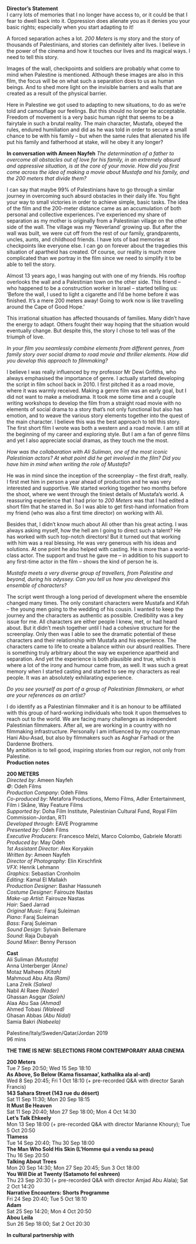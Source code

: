 

**Director’s Statement**<br>
I carry lots of memories that I no longer have access to, or it could be that I fear to dwell back into it. Oppression does alienate you as it denies you your basic rights; especially when you start adapting to it!

A forced separation aches a lot. _200 Meters_ is my story and the story of thousands of Palestinians, and stories can definitely alter lives. I believe in the power of the cinema and how it touches our lives and its magical ways. I need to tell this story.

Images of the wall, checkpoints and soldiers are probably what come to mind when Palestine is mentioned. Although these images are also in this film, the focus will be on what such a separation does to us as human beings. And to shed more light on the invisible barriers and walls that are created as a result of the physical barrier.

Here in Palestine we got used to adapting to new situations, to do as we’re told and camouflage our feelings. But this should no longer be acceptable. Freedom of movement is a very basic human right that seems to be a fairytale in such a brutal reality. The main character, Mustafa, obeyed the rules, endured humiliation and did as he was told in order to secure a small chance to be with his family – but when the same rules that alienated his life put his family and fatherhood at stake, will he obey it any longer?<br>

**In conversation with Ameen Nayfeh**
_The determination of a father to overcome all obstacles out of love for his family, in an extremely absurd and oppressive situation, is at the core of your movie. How did you first come across the idea of making a movie about Mustafa and his family, and the 200 meters that divide them?_

I can say that maybe 99% of Palestinians have to go through a similar journey in overcoming such absurd obstacles in their daily life. You fight your way to small victories in order to achieve simple, basic tasks. The idea of the film and the 200-meter distance came as an accumulation of both personal and collective experiences. I’ve experienced my share of separation as my mother is originally from a Palestinian village on the other side of the wall. The village was my ‘Neverland’ growing up. But after the wall was built, we were cut off from the rest of our family, grandparents, uncles, aunts, and childhood friends. I have lots of bad memories at checkpoints like everyone else. I can go on forever about the tragedies this situation of apartheid has created. Of course, our reality is much more complicated than we portray in the film since we need to simplify it to be able to tell the story.

Almost 13 years ago, I was hanging out with one of my friends. His rooftop overlooks the wall and a Palestinian town on the other side. This friend – who happened to be a construction worker in Israel – started telling us: ‘Before the wall, I used to light a cigarette and I’d be home before it was finished. It’s a mere 200 meters away! Going to work now is like travelling around the Cape of Good Hope.’

This irrational situation has affected thousands of families. Many didn’t have the energy to adapt. Others fought their way hoping that the situation would eventually change. But despite this, the story I chose to tell was of the triumph of love.

_In your film you seamlessly combine elements from different genres, from family story over social drama to road movie and thriller elements. How did you develop this approach to filmmaking?_

I believe I was really influenced by my professor Mr Dewi Grifiths, who always emphasised the importance of genre. I actually started developing the script in film school back in 2010. I first pitched it as a road movie, where it was warmly received. Making a genre film was an early goal, but I did not want to make a melodrama. It took me some time and a couple writing workshops to develop the film from a straight road movie with no elements of social drama to a story that’s not only functional but also has emotion, and to weave the various story elements together into the quest of the main character. I believe this was the best approach to tell this story. The first short film I wrote was both a western and a road movie. I am still at the beginning of my career and exploring style. But I am a fan of genre films and yet I also appreciate social dramas, as they touch me the most.

_How was the collaboration with Ali Suliman, one of the most iconic Palestinian actors? At what point did he get involved in the film? Did you have him in mind when writing the role of Mustafa?_

He was in mind since the inception of the screenplay – the first draft, really.  
I first met him in person a year ahead of production and he was very interested and supportive. We started working together two months before the shoot, where we went through the tiniest details of Mustafa’s world. A reassuring experience that I had prior to _200 Meters_ was that I had edited a short film that he starred in. So I was able to get first-hand information from my friend (who was also a first time director) on working with Ali.

Besides that, I didn’t know much about Ali other than his great acting. I was always asking myself, how the hell am I going to direct such a talent? He has worked with such top-notch directors! But it turned out that working with him was a real blessing. He was very generous with his ideas and solutions. At one point he also helped with casting. He is more than a world-class actor. The support and trust he gave me – in addition to his support to any first-time actor in the film – shows the kind of person he is.

_Mustafa meets a very diverse group of travellers, from Palestine and beyond, during his odyssey. Can you tell us how you developed this ensemble of characters?_

The script went through a long period of development where the ensemble changed many times. The only constant characters were Mustafa and Kifah – the young men going to the wedding of his cousin. I wanted to keep the journey and the characters as authentic as possible. Credibility was a key issue for me. All characters are either people I knew, met, or had heard about. But it didn’t mesh together until I had a cohesive structure for the screenplay. Only then was I able to see the dramatic potential of these characters and their relationship with Mustafa and his experience. The characters came to life to create a balance within our absurd realities. There is something truly arbitrary about the way we experience apartheid and separation. And yet the experience is both plausible and true, which is where a lot of the irony and humour came from, as well. It was such a great memory when I started casting and started to see my characters as real people. It was an absolutely exhilarating experience.

_Do you see yourself as part of a group of Palestinian filmmakers, or what are your references as an artist?_

I do identify as a Palestinian filmmaker and it is an honour to be affiliated with this group of hard-working individuals who took it upon themselves to reach out to the world. We are facing many challenges as independent Palestinian filmmakers. After all, we are working in a country with no filmmaking infrastructure. Personally I am influenced by my countryman Hani Abu-Asad, but also by filmmakers such as Asghar Farhadi or the Dardenne Brothers.  
My ambition is to tell good, inspiring stories from our region, not only from Palestine.<br>
**Production notes**<br>


**200 METERS**<br>
_Directed by_: Ameen Nayfeh  
_©_: Odeh Films  
_Production Company_: Odeh Films  
_Co-produced by_: Metafora Productions, Memo Films, Adler Entertainment, Film i Skåne, Way Feature Films  
_Supported by_: Doha Film Institute, Palestinian Cultural Fund, Royal Film Commission-Jordan, RTI  
_Developed through_: EAVE Programme  
_Presented by_: Odeh Films  
_Executive Producers_: Francesco Melzi, Marco Colombo, Gabriele Moratti  
_Produced by_: May Odeh  
_1st Assistant Director_: Alex Koryakin  
_Written by_: Ameen Nayfeh  
_Director of Photography_: Elin Kirschfink  
_VFX_: Henrik Lehmann  
_Graphics_: Sebastian Cronholm  
_Editing_: Kamal El Mallakh  
_Production Designer_: Bashar Hassuneh  
_Costume Designer_: Fairouze Nastas  
_Make-up Artist_: Fairouze Nastas  
_Hair_: Saed Jarrad  
_Original Music_: Faraj Suleiman  
_Piano_: Faraj Suleiman  
_Bass_: Faraj Suleiman  
_Sound Design_: Sylvain Bellemare  
_Sound_: Raja Dubayah  
_Sound Mixer_: Benny Persson<br>

**Cast**<br>
Ali Suliman _(Mustafa)_  
Anna Unterberger _(Anne)_  
Motaz Malhees _(Kitah)_  
Mahmoud Abu Aita _(Rami)_  
Lana Zreik _(Salwa)_  
Nabil Al Raee _(Nader)_  
Ghassan Asgqar _(Saleh)_  
Alaa Abu Saa _(Ahmad)_  
Ahmed Tobasi _(Waleed)_  
Ghasan Abbas _(Abu Nidal)_  
Samia Bakri _(Nabeela)_<br>

Palestine/Italy/Sweden/Qatar/Jordan 2019<br>
96 mins<br>


**THE TIME IS NEW: SELECTIONS FROM CONTEMPORARY ARAB CINEMA**<br>

**200 Meters**<br>
Tue 7 Sep 20:50; Wed 15 Sep 18:10<br>
**As Above, So Below  (Kama fissamaa’, kathalika ala al-ard)**<br>
Wed 8 Sep 20:45; Fri 1 Oct 18:10 (+ pre-recorded Q&A with director Sarah Francis)<br>
**143 Sahara Street (143 rue du désert)**<br>
Sat 11 Sep 11:30; Mon 20 Sep 18:15<br>
**It Must Be Heaven**<br>
Sat 11 Sep 20:40; Mon 27 Sep 18:00;  Mon 4 Oct 14:30<br>
**Let’s Talk Ehkeely**<br>
Mon 13 Sep 18:00 (+ pre-recorded Q&A with director Marianne Khoury); Tue 5 Oct 20:50<br>
**Tlamess**<br>
Tue 14 Sep 20:40; Thu 30 Sep 18:00<br>
**The Man Who Sold His Skin  (L’Homme qui a vendu sa peau)**<br>
Thu 16 Sep 20:50<br>
**Talking About Trees**<br>
Mon 20 Sep 14:30; Mon 27 Sep 20:45;  Sun 3 Oct 18:00<br>
**You Will Die at Twenty (Satamoto fel eshreen)**<br>
Thu 23 Sep 20:30 (+ pre-recorded Q&A with director Amjad Abu Alala); Sat 2 Oct 14:20<br>
**Narrative Encounters: Shorts Programme**<br>
Fri 24 Sep 20:40; Tue 5 Oct 18:10<br>
**Adam**<br>
Sat 25 Sep 14:20; Mon 4 Oct 20:50<br>
**Abou Leila**<br>
Sun 26 Sep 18:00; Sat 2 Oct 20:30<br>

**In cultural partnership with**<br>
<!--stackedit_data:
eyJoaXN0b3J5IjpbLTExNjcyMjg0MThdfQ==
-->